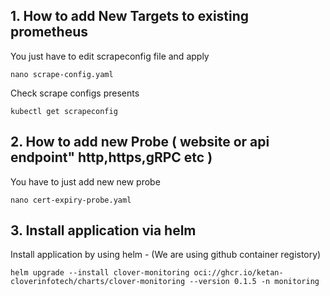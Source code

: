 ## 1. How to add New Targets to existing prometheus
You just have to edit scrapeconfig file and apply
```
nano scrape-config.yaml
```
Check scrape configs presents
```
kubectl get scrapeconfig
```
## 2. How to add new Probe ( website or api endpoint" http,https,gRPC etc )
You have to just add new new probe 
```
nano cert-expiry-probe.yaml
```
## 3. Install application via helm
Install application by using helm - (We are using github container registory)
```
helm upgrade --install clover-monitoring oci://ghcr.io/ketan-cloverinfotech/charts/clover-monitoring --version 0.1.5 -n monitoring
```
